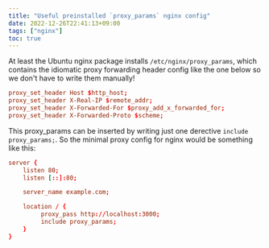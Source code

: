 ```yaml
---
title: "Useful preinstalled `proxy_params` nginx config"
date: 2022-12-26T22:41:13+09:00
tags: ["nginx"]
toc: true
---
```


<!--more-->

At least the Ubuntu nginx package installs `/etc/nginx/proxy_params`, which contains the idiomatic proxy forwarding header config like the one below so we don't have to write them manually!

```conf
proxy_set_header Host $http_host;
proxy_set_header X-Real-IP $remote_addr;
proxy_set_header X-Forwarded-For $proxy_add_x_forwarded_for;
proxy_set_header X-Forwarded-Proto $scheme;
```

This proxy_params can be inserted by writing just one derective `include proxy_params;`. So the minimal proxy config for nginx would be something like this:

```conf
server {
	listen 80;
	listen [::]:80;

	server_name example.com;

	location / {
		 proxy_pass http://localhost:3000;
		 include proxy_params;
	}
}
```

